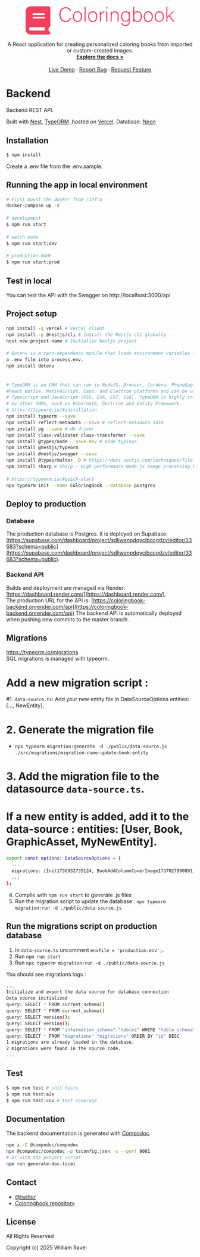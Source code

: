 <br />
<p align="center">
<a href="../documents/images/coloringbook_logo_wide.png">
    <img src="../documents/images/coloringbook_logo_wide.png" alt="Coloring Book" width="400" >
  </a>

  <p align="center">
    A React application for creating personalized coloring books from imported or custom-created images.
    <br />
    <a href="https://github.com/willahh/coloringbook"><strong>Explore the docs »</strong></a>
    <br />
    <br />
    <a href="https://coloringbook-frontend.onrender.com/">Live Demo</a>
    ·
    <a href="https://github.com/willahh/coloringbook/issues">Report Bug</a>
    ·
    <a href="https://github.com/willahh/coloringbook/issues">Request Feature</a>
  </p>
</p>



# Backend
Backend REST API.

Built with [Nest](https://github.com/nestjs/nest), [TypeORM](https://typeorm.io) 
,hosted on [Vercel](https://vercel.com/). Database: [Neon](https://console.neon.tech/app/projects/icy-butterfly-57903853/branches/br-orange-art-a2b2bsgu/tables?database=neondb)



## Installation
```sh
$ npm install
````
Create a .env file from the .env.sample.

## Running the app in local environment
````sh
# First mount the docker from /infra
docker-compose up -d

# development
$ npm run start

# watch mode
$ npm run start:dev

# production mode
$ npm run start:prod
````

## Test in local
You can test the API with the Swagger on http://localhost:3000/api


## Project setup
```sh
npm install -g vercel # Vercel client
npm install -g @nestjs/cli # Install the Nestjs cli globally
nest new project-name # Initialize Nestjs project

# Dotenv is a zero-dependency module that loads environment variables from 
a .env file into process.env.
npm install dotenv


# TypeORM is an ORM that can run in NodeJS, Browser, Cordova, PhoneGap, Ionic, 
#React Native, NativeScript, Expo, and Electron platforms and can be used with 
# TypeScript and JavaScript (ES5, ES6, ES7, ES8). TypeORM is highly influenced
# by other ORMs, such as Hibernate, Doctrine and Entity Framework.
# https://typeorm.io/#installation
npm install typeorm --save
npm install reflect-metadata --save # reflect-metadata shim
npm install pg --save # db driver
npm install class-validator class-transformer --save 
npm install @types/node --save-dev # node typings
npm install @nestjs/typeorm
npm install @nestjs/swagger --save
npm install @types/multer -D # https://docs.nestjs.com/techniques/file-upload
npm install sharp # Sharp - High performance Node.js image processing https://sharp.pixelplumbing.com 

# https://typeorm.io/#quick-start
npx typeorm init --name ColoringBook --database postgres 
```



## Deploy to production
### Database
The production database is Postgres. It is deployed on Supabase: [https://supabase.com/dashboard/project/sdliwenpdqycibocgdzv/editor/33683?schema=public](https://supabase.com/dashboard/project/sdliwenpdqycibocgdzv/editor/33683?schema=public).



### Backend API
Builds and deployment are managed via Render: [https://dashboard.render.com/](https://dashboard.render.com/).  
The production URL for the API is: [https://coloringbook-backend.onrender.com/api](https://coloringbook-backend.onrender.com/api)
The backend API is automatically deployed when pushing new commits to the master branch.



## Migrations
https://typeorm.io/migrations  
SQL migrations is managed with typeorm.  

# Add a new migration script : 
#1. `data-source.ts`: Add your new entity file in DataSourceOptions entities: [..., NewEntity],

# 2. Generate the migration file
- `npx typeorm migration:generate -d ./public/data-source.js ./src/migrations/migration-name-update-book-entity`

# 3. Add the migration file to the datasource `data-source.ts`.
# If a new entity is added, add it to the data-source : entities: [User, Book, GraphicAsset, MyNewEntity].
```sh
export const options: DataSourceOptions = {
  ...
  migrations: [Init1736932735124, BookAddColumnCoverImage1737027990891],
  ...
};
```
4. Compile with `npm run start` to generate .js files
5. Run the migration script to update the database :
`npx typeorm migration:run -d ./public/data-source.js`



## Run the migrations script on production database
1. In `data-source.ts` uncomment `envFile = 'production.env';`.
2. Run `npm run start` 
3. Run `npx typeorm migration:run -d ./public/data-source.js`

You should see migrations logs :
```sh
...
Initialize and export the data source for database connection
Data source initialized
query: SELECT * FROM current_schema()
query: SELECT * FROM current_schema()
query: SELECT version();
query: SELECT version();
query: SELECT * FROM "information_schema"."tables" WHERE "table_schema" = 'public' AND "table_name" = 'migrations'
query: SELECT * FROM "migrations" "migrations" ORDER BY "id" DESC
1 migrations are already loaded in the database.
2 migrations were found in the source code.
...
```


## Test

```bash
$ npm run test # unit tests
$ npm run test:e2e 
$ npm run test:cov # test coverage
```



## Documentation
The backend documentation is generated with [Compodoc](https://compodoc.app/).
````sh
npm i -D @compodoc/compodoc
npx @compodoc/compodoc -p tsconfig.json -s --port 8081
# Or with the project script
npm run generate-doc-local
````



## Contact
- [@twitter](https://twitter.com/willahhravel)
- [Coloringbook repository](https://github.com/willahh/coloringbook)



## License
All Rights Reserved

Copyright (c) 2025 William Ravel
